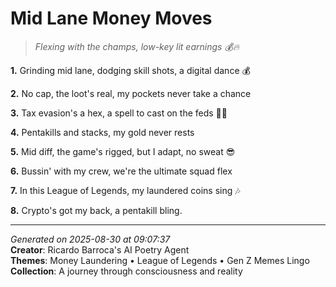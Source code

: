 # Mid Lane Money Moves

> *Flexing with the champs, low-key lit earnings 💰🔥*

**1.** Grinding mid lane, dodging skill shots, a digital dance 💰


**2.** No cap, the loot's real, my pockets never take a chance


**3.** Tax evasion's a hex, a spell to cast on the feds 🧙‍♀️


**4.** Pentakills and stacks, my gold never rests


**5.** Mid diff, the game's rigged, but I adapt, no sweat 😎


**6.** Bussin' with my crew, we're the ultimate squad flex


**7.** In this League of Legends, my laundered coins sing 🎶


**8.** Crypto's got my back, a pentakill bling.



---

*Generated on 2025-08-30 at 09:07:37*  
**Creator**: Ricardo Barroca's AI Poetry Agent  
**Themes**: Money Laundering • League of Legends • Gen Z Memes Lingo  
**Collection**: A journey through consciousness and reality